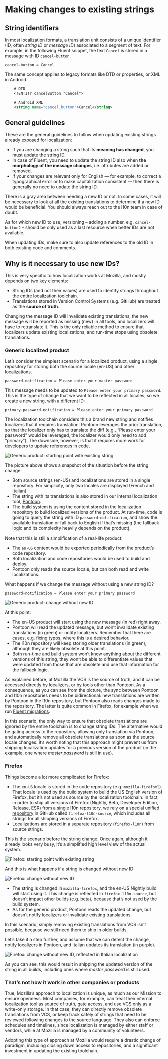 # Making changes to existing strings

## String identifiers

In most localization formats, a translation unit consists of a unique identifier (ID, often *string ID* or *message ID*) associated to a segment of text. For example, in the following Fluent snippet, the text `Cancel` is stored in a message with ID `cancel-button`.

```
cancel-button = Cancel
```

The same concept applies to legacy formats like DTD or properties, or XML in Android.

```XML
    # DTD
    <!ENTITY cancelButton "Cancel">

    # Android XML
    <string name="cancel_button">Cancel</string>
```

## General guidelines

These are the general guidelines to follow when updating existing strings already exposed for localization:
* If you are changing a string such that its **meaning has changed**, you must update the string ID.
* In case of Fluent, you need to update the string ID also when **the morphology of the message changes**, i.e. attributes are added or removed.
* If your changes are relevant only for English — for example, to correct a typographical error or to make capitalization consistent — then there is generally no need to update the string ID.

There is a gray area between needing a new ID or not. In some cases, it will be necessary to look at all the existing translations to determine if a new ID would be beneficial. You should always reach out to the l10n team in case of doubt.

As for which new ID to use, versioning – adding a number, e.g. `cancel-button2` – should be only used as a last resource when better IDs are not available.

When updating IDs, make sure to also update references to the old ID in both existing code and comments.

## Why is it necessary to use new IDs?

This is very specific to how localization works at Mozilla, and mostly depends on two key elements:
* String IDs (and not their values) are used to identify strings throughout the entire localization toolchain.
* Translations stored in Version Control Systems (e.g. GitHub) are treated as the **source of truth**.

Changing the message ID will invalidate existing translations, the new message will be reported as missing (new) in all tools, and localizers will have to retranslate it. This is the only reliable method to ensure that localizers update existing localizations, and run-time stops using obsolete translations.

### Generic localized product

Let’s consider the simplest scenario for a localized product, using a single repository for storing both the source locale (en-US) and other localizations.

```
password-notification = Please enter your master password
```

This message needs to be updated to `Please enter your primary password`. This is the type of change that we want to be reflected in all locales, so we create a new string, with a different ID:

```
primary-password-notification = Please enter your primary password
```

The localization toolchain considers this a brand new string and notifies localizers that it requires translation. Pontoon leverages the prior translation, so that the localizer only has to translate the diff (e.g., “Please enter your password” would be leveraged, the localizer would only need to add “primary”). The downside, however, is that it requires more work for developers to update references in code.

![Generic product: starting point with existing string](../assets/images/localization/string_changes_simple_start.png)

The picture above shows a snapshot of the situation before the string change:
* Both source strings (en-US) and localizations are stored in a single repository. For simplicity, only two locales are displayed (French and Italian).
* The string with its translations is also stored in our internal localization tool, [Pontoon](https://pontoon.mozilla.org/).
* The build system is using the content stored in the localization repository to build localized versions of the product. At run-time, code is going to query the string with ID `password-notification`, and show the available translation or fall back to English if that’s missing (the fallback logic and its complexity heavily depends on the product).

Note that this is still a simplification of a real-life product:
* The `en-US` content would be exported periodically from the product’s code repository.
* Both localization and code repositories would be used to build and deploy.
* Pontoon only reads the source locale, but can both read and write localizations.

What happens if we change the message without using a new string ID?

```
password-notification = Please enter your primary password
```

![Generic product: change without new ID](../assets/images/localization/string_changes_simple_change.png)

At this point:
* The en-US product will start using the new message (in red) right away.
* Pontoon will read the updated message, but won’t invalidate existing translations (in green) or notify localizers. Remember that there are cases, e.g. fixing typos, where this is a desired behavior.
* The l10n repository will keep storing older translations (in green), although they are likely obsolete at this point.
* Both run-time and build system won’t know anything about the different versions of this string, they won’t be able to differentiate values that were updated from those that are obsolete and use that information for the fallback logic.

As explained before, at Mozilla the VCS is the source of truth, and it can be accessed directly by localizers, or by tools other than Pontoon. As a consequence, as you can see from the picture, the sync between Pontoon and l10n repositories needs to be bidirectional: new translations are written by Pontoon in the l10n repository, but Pontoon also reads changes made to the repository. The latter is quite common in Firefox, for example when we run [Fluent migrations](../products/firefox_desktop/fluent_migrations.md).

In this scenario, the only way to ensure that obsolete translations are ignored by the entire toolchain is to change string IDs. The alternative would be gating access to the repository, allowing only translation via Pontoon, and automatically remove all obsolete translations as soon as the source locale changes. It’s worth noting that this approach might prevent us from shipping localization updates for a previous version of the product (in the example, one where *master password* is still in use).

### Firefox

Things become a lot more complicated for Firefox:
* The `en-US` locale is stored in the code repository (e.g. `mozilla-firefoxl`). That locale is used by the build system to build the US English version of Firefox, but it’s not used as source by the localization toolchain. In fact, in order to ship all versions of Firefox (Nightly, Beta, Developer Edition, Release, ESR) from a single l10n repository, we rely on a special unified [repository](https://https://github.com/mozilla-l10n/firefox-l10n-source) in GitHub called `firefox-l10n-source`, which includes all strings for all shipping versions of Firefox.
* Localizations are stored in a separate repository (`firefox-l10n`) from source strings.

This is the scenario before the string change. Once again, although it already looks very busy, it’s a simplified high level view of the actual system.

![Firefox: starting point with existing string](../assets/images/localization/string_changes_firefox_start.png)

And this is what happens if a string is changed without new ID:

![Firefox: change without new ID](../assets/images/localization/string_changes_firefox_change.png)

* The string is changed in `mozilla-firefox`, and the en-US Nightly build will start using it. This change is reflected in `firefox-l10n-source`, but doesn’t impact other builds (e.g. beta), because that’s not used by the build system.
* As for the generic product, Pontoon reads the updated change, but doesn’t notify localizers or invalidate existing translations.

In this scenario, simply removing existing translations from VCS isn’t possible, because we still need them to ship in older builds.

Let’s take it a step further, and assume that we can detect the change, notify localizers in Pontoon, and Italian updates its translation (in purple).

![Firefox: change without new ID, reflected in Italian localization](../assets/images/localization/string_changes_firefox_l10nchange.png)

As you can see, this would result in shipping the updated version of the string in all builds, including ones where *master password* is still used.

### That’s not how it work in other companies or products

True, Mozilla’s approach to localization is unique, as much as our Mission to ensure openness. Most companies, for example, can treat their internal localization tool as source of truth, gate access, and use VCS only as a write-only storage. In that case, they can directly remove obsolete translations from VCS, or keep track safely of strings that need to be reviewed following changes to the source language. They also can enforce schedules and timelines, since localization is managed by either staff or vendors, while at Mozilla is managed by a community of volunteers.

Adopting this type of approach at Mozilla would require a drastic change of paradigm, including closing down access to repositories, and a significant investment in updating the existing toolchain.
